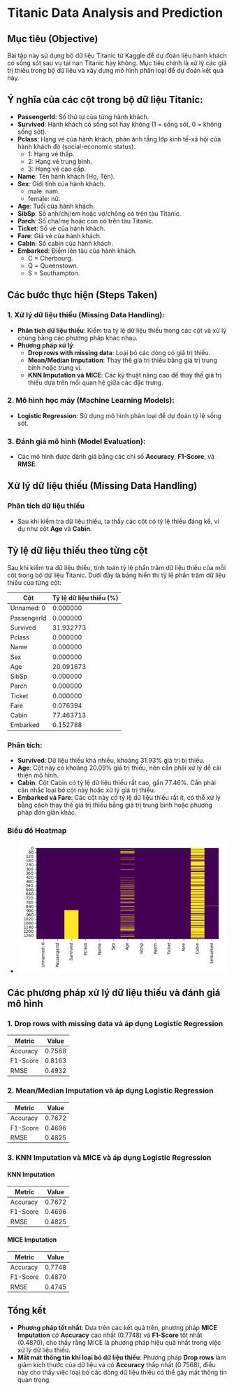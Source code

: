 # Titanic Data Analysis and Prediction

## Mục tiêu (Objective)
Bài tập này sử dụng bộ dữ liệu Titanic từ Kaggle để dự đoán liệu hành khách có sống sót sau vụ tai nạn Titanic hay không. Mục tiêu chính là xử lý các giá trị thiếu trong bộ dữ liệu và xây dựng mô hình phân loại để dự đoán kết quả này.

## Ý nghĩa của các cột trong bộ dữ liệu Titanic:

- **PassengerId**: Số thứ tự của từng hành khách.
- **Survived**: Hành khách có sống sót hay không (1 = sống sót, 0 = không sống sót).
- **Pclass**: Hạng vé của hành khách, phản ánh tầng lớp kinh tế-xã hội của hành khách đó (social-economic status).
    - 1: Hạng vé thấp.
    - 2: Hạng vé trung bình.
    - 3: Hạng vé cao cấp.
- **Name**: Tên hành khách (Họ, Tên).
- **Sex**: Giới tính của hành khách.
    - male: nam.
    - female: nữ.
- **Age**: Tuổi của hành khách.
- **SibSp**: Số anh/chị/em hoặc vợ/chồng có trên tàu Titanic.
- **Parch**: Số cha/mẹ hoặc con có trên tàu Titanic.
- **Ticket**: Số vé của hành khách.
- **Fare**: Giá vé của hành khách.
- **Cabin**: Số cabin của hành khách.
- **Embarked**: Điểm lên tàu của hành khách.
    - C = Cherbourg.
    - Q = Queenstown.
    - S = Southampton.

## Các bước thực hiện (Steps Taken)

### 1. **Xử lý dữ liệu thiếu (Missing Data Handling)**:
   - **Phân tích dữ liệu thiếu**: Kiểm tra tỷ lệ dữ liệu thiếu trong các cột và xử lý chúng bằng các phương pháp khác nhau.
   - **Phương pháp xử lý**:
     - **Drop rows with missing data**: Loại bỏ các dòng có giá trị thiếu.
     - **Mean/Median Imputation**: Thay thế giá trị thiếu bằng giá trị trung bình hoặc trung vị.
     - **KNN Imputation và MICE**: Các kỹ thuật nâng cao để thay thế giá trị thiếu dựa trên mối quan hệ giữa các đặc trưng.
   
### 2. **Mô hình học máy (Machine Learning Models)**:
   - **Logistic Regression**: Sử dụng mô hình phân loại để dự đoán tỷ lệ sống sót.

### 3. **Đánh giá mô hình (Model Evaluation)**:
   - Các mô hình được đánh giá bằng các chỉ số **Accuracy**, **F1-Score**, và **RMSE**.

## Xử lý dữ liệu thiếu (Missing Data Handling)

### Phân tích dữ liệu thiếu
- Sau khi kiểm tra dữ liệu thiếu, ta thấy các cột có tỷ lệ thiếu đáng kể, ví dụ như cột **Age** và **Cabin**.

## Tỷ lệ dữ liệu thiếu theo từng cột

Sau khi kiểm tra dữ liệu thiếu, tính toán tỷ lệ phần trăm dữ liệu thiếu của mỗi cột trong bộ dữ liệu Titanic. Dưới đây là bảng hiển thị tỷ lệ phần trăm dữ liệu thiếu của từng cột:

| Cột          | Tỷ lệ dữ liệu thiếu (%) |
|--------------|-------------------------|
| Unnamed: 0   | 0.000000                |
| PassengerId  | 0.000000                |
| Survived     | 31.932773               |
| Pclass       | 0.000000                |
| Name         | 0.000000                |
| Sex          | 0.000000                |
| Age          | 20.091673               |
| SibSp        | 0.000000                |
| Parch        | 0.000000                |
| Ticket       | 0.000000                |
| Fare         | 0.076394                |
| Cabin        | 77.463713               |
| Embarked     | 0.152788                |

### Phân tích:
- **Survived**: Dữ liệu thiếu khá nhiều, khoảng 31.93% giá trị bị thiếu.
- **Age**: Cột này có khoảng 20.09% giá trị thiếu, nên cần phải xử lý để cải thiện mô hình.
- **Cabin**: Cột Cabin có tỷ lệ dữ liệu thiếu rất cao, gần 77.46%. Cần phải cân nhắc loại bỏ cột này hoặc xử lý giá trị thiếu.
- **Embarked và Fare**: Các cột này có tỷ lệ dữ liệu thiếu rất ít, có thể xử lý bằng cách thay thế giá trị thiếu bằng giá trị trung bình hoặc phương pháp đơn giản khác.

### Biểu đồ Heatmap
- ![Biểu đồ Heatmap](images/heap.png)

## Các phương pháp xử lý dữ liệu thiếu và đánh giá mô hình

### 1. **Drop rows with missing data** và áp dụng Logistic Regression

| Metric     | Value              |
|------------|--------------------|
| Accuracy   | 0.7568             |
| F1-Score   | 0.8163             |
| RMSE       | 0.4932             |

### 2. **Mean/Median Imputation** và áp dụng Logistic Regression

| Metric     | Value              |
|------------|--------------------|
| Accuracy   | 0.7672             |
| F1-Score   | 0.4696             |
| RMSE       | 0.4825             |

### 3. **KNN Imputation** và **MICE** và áp dụng Logistic Regression

#### KNN Imputation

| Metric     | Value              |
|------------|--------------------|
| Accuracy   | 0.7672             |
| F1-Score   | 0.4696             |
| RMSE       | 0.4825             |

#### MICE Imputation

| Metric     | Value              |
|------------|--------------------|
| Accuracy   | 0.7748             |
| F1-Score   | 0.4870             |
| RMSE       | 0.4745             |

## Tổng kết

- **Phương pháp tốt nhất**: Dựa trên các kết quả trên, phương pháp **MICE Imputation** có **Accuracy** cao nhất (0.7748) và **F1-Score** tốt nhất (0.4870), cho thấy rằng MICE là phương pháp hiệu quả nhất trong việc xử lý dữ liệu thiếu.
- **Mất mát thông tin khi loại bỏ dữ liệu thiếu**: Phương pháp **Drop rows** làm giảm kích thước của dữ liệu và có **Accuracy** thấp nhất (0.7568), điều này cho thấy việc loại bỏ các dòng dữ liệu thiếu có thể gây mất thông tin quan trọng.

